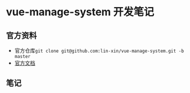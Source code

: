 # vue-manage-system 开发笔记

## 官方资料

- 官方仓库`git clone git@github.com:lin-xin/vue-manage-system.git -b master`
- [官方文档](https://lin-xin.github.io/example/vuems-doc/)

## 笔记

